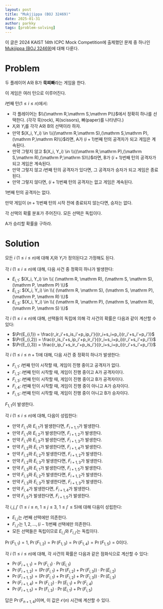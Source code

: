 ```yaml
---
layout: post
title: "Mukjjippa (BOJ 32469)"
date: 2025-01-31
author: parkky
tags: [problem-solving]
---
```


이 글은 2024 KAIST 14th ICPC Mock Competition에 출제했던 문제 중 하나인 [Mukjjippa (BOJ 32469)](https://www.acmicpc.net/problem/32469)에 대해 다룬다.

# Problem

두 플레이어 A와 B가 **묵찌빠**라는 게임을 한다.

이 게임은 여러 턴으로 이루어진다.

$i$번째 턴($1\le i\le n$)에서:
* 각 플레이어는 $\\{\mathrm R,\mathrm S,\mathrm P\\}$에서 정확히 하나를 선택한다. (각각 묵(rock), 찌(scissors), 빠(paper)를 나타낸다.)
* $X_i$와 $Y_i$를 각각 A와 B의 선택이라 하자.
* 만약 $(X_i, Y_i) \in \\{(\mathrm R,\mathrm S),(\mathrm S,\mathrm P),(\mathrm P,\mathrm R)\\}$라면, A가 $(i+1)$번째 턴의 공격자가 되고 게임은 계속된다.
* 만약 그렇지 않고 $(X_i, Y_i) \in \\{(\mathrm R,\mathrm P),(\mathrm S,\mathrm R),(\mathrm P,\mathrm S)\\}$라면, B가 $(i+1)$번째 턴의 공격자가 되고 게임은 계속된다.
* 만약 그렇지 않고 $i$번째 턴의 공격자가 있다면, 그 공격자가 승자가 되고 게임은 종료된다.
* 만약 그렇지 않다면, $(i+1)$번째 턴의 공격자는 없고 게임은 계속된다.

$1$번째 턴의 공격자는 없다.

만약 게임이 $(n+1)$번째 턴의 시작 전에 종료되지 않는다면, 승자는 없다.

각 선택의 확률 분포가 주어진다. 모든 선택은 독립이다.

A가 승리할 확률을 구하라.

# Solution

모든 $i$ ($1\le i\le n$)에 대해 $X_i$와 $Y_i$가 정의된다고 가정해도 된다.

각 $i$ ($1\le i\le n$)에 대해, 다음 사건 중 정확히 하나가 발생한다:
* $E_{i,1}$: $(X_i, Y_i) \in \\{ (\mathrm R, \mathrm R), (\mathrm S, \mathrm S), (\mathrm P, \mathrm P) \\}$
* $E_{i,2}$: $(X_i, Y_i) \in \\{ (\mathrm R, \mathrm S), (\mathrm S, \mathrm P), (\mathrm P, \mathrm R) \\}$
* $E_{i,3}$: $(X_i, Y_i) \in \\{ (\mathrm R, \mathrm P), (\mathrm S, \mathrm R), (\mathrm P, \mathrm S) \\}$

각 $i$ ($1\le i\le n$)에 대해, 선택들의 독립에 의해 각 사건의 확률은 다음과 같이 계산할 수 있다:
* $\Pr(E_{i,1}) = \frac{r_ir_i'+s_is_i'+p_ip_i'}{(r_i+s_i+p_i)(r_i'+s_i'+p_i')}$
* $\Pr(E_{i,2}) = \frac{r_is_i'+s_ip_i'+p_ir_i'}{(r_i+s_i+p_i)(r_i'+s_i'+p_i')}$
* $\Pr(E_{i,3}) = \frac{r_ip_i'+s_ir_i'+p_is_i'}{(r_i+s_i+p_i)(r_i'+s_i'+p_i')}$

각 $i$ ($1\le i\le n+1$)에 대해, 다음 사건 중 정확히 하나가 발생한다:
* $F_{i,1}$: $i$번째 턴이 시작할 때, 게임이 진행 중이고 공격자가 없다.
* $F_{i,2}$: $i$번째 턴이 시작할 때, 게임이 진행 중이고 A가 공격자이다.
* $F_{i,3}$: $i$번째 턴이 시작할 때, 게임이 진행 중이고 B가 공격자이다.
* $F_{i,4}$: $i$번째 턴이 시작할 때, 게임이 진행 중이 아니고 A가 승자이다.
* $F_{i,5}$: $i$번째 턴이 시작할 때, 게임이 진행 중이 아니고 B가 승자이다.

$F_{1,1}$이 발생한다.

각 $i$ ($1\le i\le n$)에 대해, 다음이 성립한다:
* 만약 $F_{i,1}$와 $E_{i,1}$가 발생한다면, $F_{i+1,1}$가 발생한다.
* 만약 $F_{i,1}$와 $E_{i,2}$가 발생한다면, $F_{i+1,2}$가 발생한다.
* 만약 $F_{i,1}$와 $E_{i,3}$가 발생한다면, $F_{i+1,3}$가 발생한다.
* 만약 $F_{i,2}$와 $E_{i,1}$가 발생한다면, $F_{i+1,4}$가 발생한다.
* 만약 $F_{i,2}$와 $E_{i,2}$가 발생한다면, $F_{i+1,2}$가 발생한다.
* 만약 $F_{i,2}$와 $E_{i,3}$가 발생한다면, $F_{i+1,3}$가 발생한다.
* 만약 $F_{i,3}$와 $E_{i,1}$가 발생한다면, $F_{i+1,5}$가 발생한다.
* 만약 $F_{i,3}$와 $E_{i,2}$가 발생한다면, $F_{i+1,2}$가 발생한다.
* 만약 $F_{i,3}$와 $E_{i,3}$가 발생한다면, $F_{i+1,3}$가 발생한다.
* 만약 $F_{i,4}$가 발생한다면, $F_{i+1,4}$가 발생한다.
* 만약 $F_{i,5}$가 발생한다면, $F_{i+1,5}$가 발생한다.

각 $i,j,j'$ ($1\le i\le n$, $1\le j\le3$, $1\le j'\le5$)에 대해 다음이 성립한다:
* $E_{i,j}$는 $i$번째 선택에만 의존한다.
* $F_{i,j'}$는 $1,2,\dots,(i-1)$번째 선택에만 의존한다.
* 모든 선택들은 독립이므로 $E_{i,j}$와 $F_{i,j'}$는 독립이다.

$\Pr(F_{1,1})=1$, $\Pr(F_{1,2})=\Pr(F_{1,3})=\Pr(F_{1,4})=\Pr(F_{1,5})=0$이다.

각 $i$ ($1\le i\le n$)에 대해, 각 사건의 확률은 다음과 같은 점화식으로 계산할 수 있다:
* $\Pr(F_{i+1,1}) = \Pr(F_{i,1})\cdot\Pr(E_{i,1})$
* $\Pr(F_{i+1,2}) = (\Pr(F_{i,1})+\Pr(F_{i,2})+\Pr(F_{i,3}))\cdot\Pr(E_{i,2})$
* $\Pr(F_{i+1,3}) = (\Pr(F_{i,1})+\Pr(F_{i,2})+\Pr(F_{i,3}))\cdot\Pr(E_{i,3})$
* $\Pr(F_{i+1,4}) = \Pr(F_{i,2})\cdot\Pr(E_{i,1})+\Pr(F_{i,4})$
* $\Pr(F_{i+1,5}) = \Pr(F_{i,3})\cdot\Pr(E_{i,1})+\Pr(F_{i,5})$

답은 $\Pr(F_{n+1,4})$이며, 이 값은 $\mathcal O(n)$ 시간에 계산할 수 있다.
